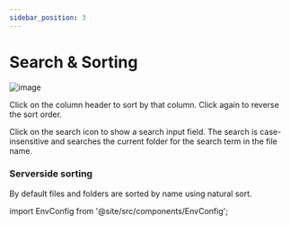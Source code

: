 ```yaml
---
sidebar_position: 3
---
```


# Search & Sorting

![image](https://github.com/adrianschubek/dir-browser/assets/19362349/da17df62-c1ac-4877-bd19-7018ba6af1df)

Click on the column header to sort by that column. Click again to reverse the sort order.

Click on the search icon to show a search input field. The search is case-insensitive and searches the current folder for the search term in the file name.

### Serverside sorting

By default files and folders are sorted by name using natural sort. 

import EnvConfig from '@site/src/components/EnvConfig';

<EnvConfig name="REVERSE_SORT" init="false" values="true,false" versions="1.0"/>
